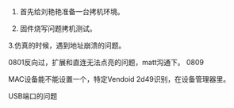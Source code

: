 1. 首先给刘艳艳准备一台拷机环境。

2. 固件烧写问题拷机测试。


3.仿真的时候，遇到地址崩溃的问题。 



0801反向过，扩展和直连无法点亮的问题，matt沟通下。
0809

MAC设备能不能设置一个，特定Vendoid 2d49识别，在设备管理器里。


USB端口的问题


